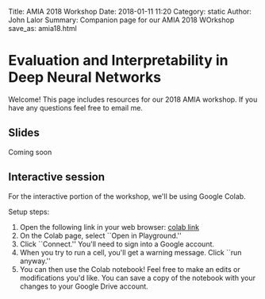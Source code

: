 Title: AMIA 2018 Workshop
Date: 2018-01-11 11:20
Category: static
Author: John Lalor
Summary: Companion page for our AMIA 2018 WOrkshop
save_as: amia18.html

# Evaluation and Interpretability in Deep Neural Networks

Welcome! This page includes resources for our 2018 AMIA workshop. If you have any questions feel free to email me.

## Slides

Coming soon

## Interactive session

For the interactive portion of the workshop, we'll be using Google Colab.

Setup steps:

1. Open the following link in your web browser: [colab link][1]
2. On the Colab page, select ``Open in Playground.''
3. Click ``Connect.'' You'll need to sign into a Google account.
4. When you try to run a cell, you'll get a warning message. Click ``run anyway.''
5. You can then use the Colab notebook! Feel free to make an edits or modifications you'd like. You can save a copy of the notebook with your changes to your Google Drive account.


[1]:https://colab.research.google.com/drive/16CimrVVp77IY-5SFAoMnf78AmXdhUpTx